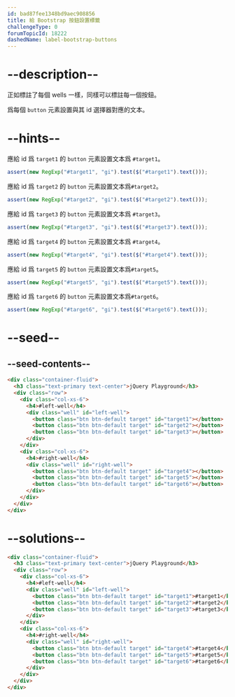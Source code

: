 ```yaml
---
id: bad87fee1348bd9aec908856
title: 給 Bootstrap 按鈕設置標籤
challengeType: 0
forumTopicId: 18222
dashedName: label-bootstrap-buttons
---
```


# --description--

正如標註了每個 wells 一樣，同樣可以標註每一個按鈕。

爲每個 `button` 元素設置與其 id 選擇器對應的文本。

# --hints--

應給 id 爲 `target1` 的 `button` 元素設置文本爲 `#target1`。

```js
assert(new RegExp("#target1", "gi").test($("#target1").text()));
```

應給 id 爲 `target2` 的 `button` 元素設置文本爲`#target2`。

```js
assert(new RegExp("#target2", "gi").test($("#target2").text()));
```

應給 id 爲 `target3` 的 `button` 元素設置文本爲 `#target3`。

```js
assert(new RegExp("#target3", "gi").test($("#target3").text()));
```

應給 id 爲 `target4` 的 `button` 元素設置文本爲 `#target4`。

```js
assert(new RegExp("#target4", "gi").test($("#target4").text()));
```

應給 id 爲 `target5` 的 `button` 元素設置文本爲`#target5`。

```js
assert(new RegExp("#target5", "gi").test($("#target5").text()));
```

應給 id 爲 `target6` 的 `button` 元素設置文本爲`#target6`。

```js
assert(new RegExp("#target6", "gi").test($("#target6").text()));
```

# --seed--

## --seed-contents--

```html
<div class="container-fluid">
  <h3 class="text-primary text-center">jQuery Playground</h3>
  <div class="row">
    <div class="col-xs-6">
      <h4>#left-well</h4>
      <div class="well" id="left-well">
        <button class="btn btn-default target" id="target1"></button>
        <button class="btn btn-default target" id="target2"></button>
        <button class="btn btn-default target" id="target3"></button>
      </div>
    </div>
    <div class="col-xs-6">
      <h4>#right-well</h4>
      <div class="well" id="right-well">
        <button class="btn btn-default target" id="target4"></button>
        <button class="btn btn-default target" id="target5"></button>
        <button class="btn btn-default target" id="target6"></button>
      </div>
    </div>
  </div>
</div>
```

# --solutions--

```html
<div class="container-fluid">
  <h3 class="text-primary text-center">jQuery Playground</h3>
  <div class="row">
    <div class="col-xs-6">
      <h4>#left-well</h4>
      <div class="well" id="left-well">
        <button class="btn btn-default target" id="target1">#target1</button>
        <button class="btn btn-default target" id="target2">#target2</button>
        <button class="btn btn-default target" id="target3">#target3</button>
      </div>
    </div>
    <div class="col-xs-6">
      <h4>#right-well</h4>
      <div class="well" id="right-well">
        <button class="btn btn-default target" id="target4">#target4</button>
        <button class="btn btn-default target" id="target5">#target5</button>
        <button class="btn btn-default target" id="target6">#target6</button>
      </div>
    </div>
  </div>
</div>
```
